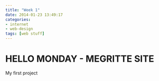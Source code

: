 ```yaml
---
title: "Week 1"
date: 2014-01-23 13:49:17
categories:
- internet
- web-design
tags: [web stuff] 
---
```


# HELLO MONDAY - MEGRITTE SITE

My first project